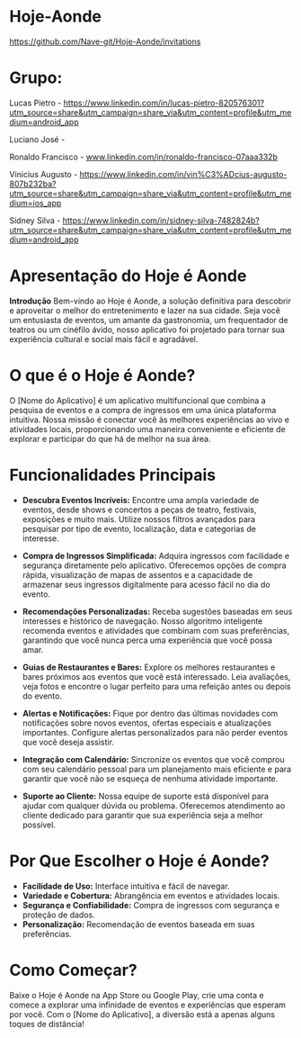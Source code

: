# Hoje-Aonde
https://github.com/Nave-git/Hoje-Aonde/invitations

# Grupo:

Lucas Pietro - https://www.linkedin.com/in/lucas-pietro-820576301?utm_source=share&utm_campaign=share_via&utm_content=profile&utm_medium=android_app

Luciano José - 

Ronaldo Francisco - www.linkedin.com/in/ronaldo-francisco-07aaa332b

Vinicius Augusto - https://www.linkedin.com/in/vin%C3%ADcius-augusto-807b232ba?utm_source=share&utm_campaign=share_via&utm_content=profile&utm_medium=ios_app

Sidney Silva - https://www.linkedin.com/in/sidney-silva-7482824b?utm_source=share&utm_campaign=share_via&utm_content=profile&utm_medium=android_app

# Apresentação do Hoje é Aonde

**Introdução**
Bem-vindo ao Hoje é Aonde, a solução definitiva para descobrir e aproveitar o melhor do entretenimento e lazer na sua cidade. Seja você um entusiasta de eventos, um amante da gastronomia, um frequentador de teatros ou um cinéfilo ávido, nosso aplicativo foi projetado para tornar sua experiência cultural e social mais fácil e agradável.

# O que é o Hoje é Aonde?
O [Nome do Aplicativo] é um aplicativo multifuncional que combina a pesquisa de eventos e a compra de ingressos em uma única plataforma intuitiva. Nossa missão é conectar você às melhores experiências ao vivo e atividades locais, proporcionando uma maneira conveniente e eficiente de explorar e participar do que há de melhor na sua área.

# Funcionalidades Principais

- **Descubra Eventos Incríveis:**
  Encontre uma ampla variedade de eventos, desde shows e concertos a peças de teatro, festivais, exposições e muito mais. Utilize nossos filtros avançados para pesquisar por tipo de evento, localização, data e categorias de interesse.

- **Compra de Ingressos Simplificada:**
  Adquira ingressos com facilidade e segurança diretamente pelo aplicativo. Oferecemos opções de compra rápida, visualização de mapas de assentos e a capacidade de armazenar seus ingressos digitalmente para acesso fácil no dia do evento.

- **Recomendações Personalizadas:**
  Receba sugestões baseadas em seus interesses e histórico de navegação. Nosso algoritmo inteligente recomenda eventos e atividades que combinam com suas preferências, garantindo que você nunca perca uma experiência que você possa amar.

- **Guias de Restaurantes e Bares:**
  Explore os melhores restaurantes e bares próximos aos eventos que você está interessado. Leia avaliações, veja fotos e encontre o lugar perfeito para uma refeição antes ou depois do evento.

- **Alertas e Notificações:**
  Fique por dentro das últimas novidades com notificações sobre novos eventos, ofertas especiais e atualizações importantes. Configure alertas personalizados para não perder eventos que você deseja assistir.

- **Integração com Calendário:**
  Sincronize os eventos que você comprou com seu calendário pessoal para um planejamento mais eficiente e para garantir que você não se esqueça de nenhuma atividade importante.

- **Suporte ao Cliente:**
  Nossa equipe de suporte está disponível para ajudar com qualquer dúvida ou problema. Oferecemos atendimento ao cliente dedicado para garantir que sua experiência seja a melhor possível.

# Por Que Escolher o Hoje é Aonde?
- **Facilidade de Uso:** Interface intuitiva e fácil de navegar.
- **Variedade e Cobertura:** Abrangência em eventos e atividades locais.
- **Segurança e Confiabilidade:** Compra de ingressos com segurança e proteção de dados.
- **Personalização:** Recomendação de eventos baseada em suas preferências.

# Como Começar?
Baixe o Hoje é Aonde na App Store ou Google Play, crie uma conta e comece a explorar uma infinidade de eventos e experiências que esperam por você. Com o [Nome do Aplicativo], a diversão está a apenas alguns toques de distância!

